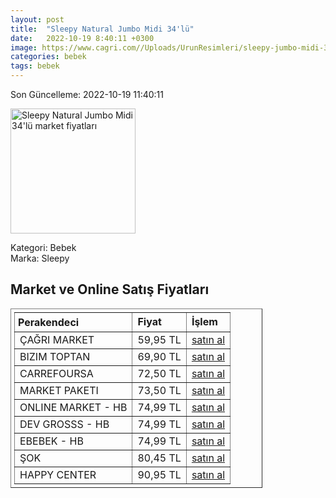 ```yaml
---
layout: post
title:  "Sleepy Natural Jumbo Midi 34'lü"
date:   2022-10-19 8:40:11 +0300
image: https://www.cagri.com//Uploads/UrunResimleri/sleepy-jumbo-midi-34lu-912a-6.jpg
categories: bebek
tags: bebek
---
```


Son Güncelleme: 2022-10-19 11:40:11

<img src="https://www.cagri.com//Uploads/UrunResimleri/sleepy-jumbo-midi-34lu-912a-6.jpg" width="200" alt="Sleepy Natural Jumbo Midi 34'lü market fiyatları" />

Kategori: Bebek
<br />
Marka: Sleepy

<h2>Market ve Online Satış Fiyatları</h2>

<table border="1" style="padding: 5px;width:80%;">
  <tr>
    <td style="padding: 5px;"><strong>Perakendeci</strong></td>
    <td><strong>Fiyat</strong></td>
    <td><strong>İşlem</strong></td>
  </tr>
  <tr>
              <td title="Çağrı Market">ÇAĞRI MARKET</td>
              <td>59,95 TL</td>
              <td><a title="Çağrı Market" target="_blank" href="https://www.cagri.com/sleepy-jumbo-midi-34lu">satın al</a></td>
            </tr><tr>
              <td title="Bizim Toptan">BIZIM TOPTAN</td>
              <td>69,90 TL</td>
              <td><a title="Bizim Toptan" target="_blank" href="https://www.bizimtoptan.com.tr/sleepy-jumbo-midi-3-34lu">satın al</a></td>
            </tr><tr>
              <td title="CarrefourSA">CARREFOURSA</td>
              <td>72,50 TL</td>
              <td><a title="CarrefourSA" target="_blank" href="https://www.carrefoursa.com/sleepy-natural-3-beden-34-lu-p-30138417">satın al</a></td>
            </tr><tr>
              <td title="Market Paketi">MARKET PAKETI</td>
              <td>73,50 TL</td>
              <td><a title="Market Paketi" target="_blank" href="https://www.marketpaketi.com.tr/sleepy-bebek-bezi-natural-3-midi-jumbo-34-adet-p-545156">satın al</a></td>
            </tr><tr>
              <td title="Hepsiburada/Online Market Mağazası">ONLINE MARKET - HB</td>
              <td>74,99 TL</td>
              <td><a title="Hepsiburada/Online Market Mağazası" target="_blank" href="https://www.hepsiburada.com/sleepy-sensitive-bebek-bezi-3-beden-midi-jumbo-paket-34-adet-p-ZYSLE060345-?magaza=Online%20Market">satın al</a></td>
            </tr><tr>
              <td title="Hepsiburada/DEV GROSSS Mağazası">DEV GROSSS - HB</td>
              <td>74,99 TL</td>
              <td><a title="Hepsiburada/DEV GROSSS Mağazası" target="_blank" href="https://www.hepsiburada.com/sleepy-sensitive-bebek-bezi-3-beden-midi-jumbo-paket-34-adet-p-ZYSLE060345-?magaza=dev%20grosss">satın al</a></td>
            </tr><tr>
              <td title="Hepsiburada/ebebek Mağazası">EBEBEK - HB</td>
              <td>74,99 TL</td>
              <td><a title="Hepsiburada/ebebek Mağazası" target="_blank" href="https://www.hepsiburada.com/sleepy-sensitive-bebek-bezi-3-beden-midi-jumbo-paket-34-adet-p-ZYSLE060345-?magaza=ebebek">satın al</a></td>
            </tr><tr>
              <td title="Şok">ŞOK</td>
              <td>80,45 TL</td>
              <td><a title="Şok" target="_blank" href="https://www.sokmarket.com.tr/sensitive-bebek-bezi-midi-3-numara-45-adet-p-26427/">satın al</a></td>
            </tr><tr>
              <td title="Happy Center">HAPPY CENTER</td>
              <td>90,95 TL</td>
              <td><a title="Happy Center" target="_blank" href="https://www.happycenter.com.tr/Sleepy_Sensitive_Jumbo_Midi">satın al</a></td>
            </tr>
</table>
